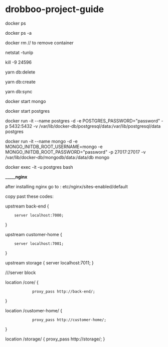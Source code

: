 # drobboo-project-guide

docker ps

docker ps -a

docker rm <id> // to remove container

netstat -tunlp

kill -9 24596

yarn db:delete

yarn db:create

yarn db:sync

docker start mongo
 
docker start postgres

docker run -it --name postgres -d -e POSTGRES_PASSWORD="password" -p 5432:5432 -v /var/lib/docker-db/postgresql/data:/var/lib/postgresql/data postgres

docker run -it --name mongo -d -e MONGO_INITDB_ROOT_USERNAME=mongo -e MONGO_INITDB_ROOT_PASSWORD="password" -p 27017:27017 -v /var/lib/docker-db/mongodb/data:/data/db mongo

docker exec -it -u postgres bash
 
_________nginx____

after installing nginx go to : etc/nginx/sites-enabled/default

copy past these codes: 

upstream back-end {

        server localhost:7000;

}


upstream customer-home {

        server localhost:7001;

}

upstream storage {
	server localhost:7011;
}




///server block 


location /core/ {

                proxy_pass http://back-end/;

}


location /customer-home/ {

                proxy_pass http://customer-home/;

}

location /storage/ {
		proxy_pass http://storage/;
}



